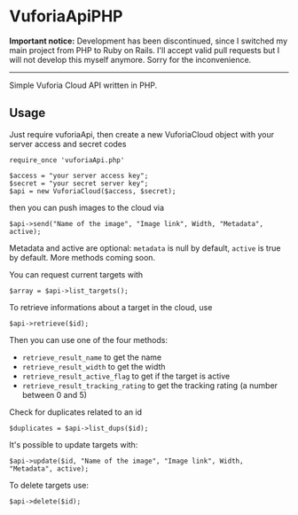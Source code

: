 VuforiaApiPHP
=============

**Important notice:** Development has been discontinued, since I switched my main project from PHP to Ruby on Rails.
I'll accept valid pull requests but I will not develop this myself anymore. Sorry for the inconvenience.

---------------

Simple Vuforia Cloud API written in PHP.

Usage
-----

Just require vuforiaApi, then create a new VuforiaCloud object with your server access and secret codes
```
require_once 'vuforiaApi.php'

$access = "your server access key";
$secret = "your secret server key";
$api = new VuforiaCloud($access, $secret);
```
then you can push images to the cloud via

```
$api->send("Name of the image", "Image link", Width, "Metadata", active);
```

Metadata and active are optional: ``metadata`` is null by default, ``active`` is true by default.
More methods coming soon.

You can request current targets with
```
$array = $api->list_targets();
```

To retrieve informations about a target in the cloud, use
```
$api->retrieve($id);
```
Then you can use one of the four methods:
* ``retrieve_result_name`` to get the name
* ``retrieve_result_width`` to get the width
* ``retrieve_result_active_flag`` to get if the target is active
* ``retrieve_result_tracking_rating`` to get the tracking rating (a number between 0 and 5)

Check for duplicates related to an id
```
$duplicates = $api->list_dups($id);
```

It's possible to update targets with:
```
$api->update($id, "Name of the image", "Image link", Width, "Metadata", active);
```

To delete targets use:
```
$api->delete($id);
```
